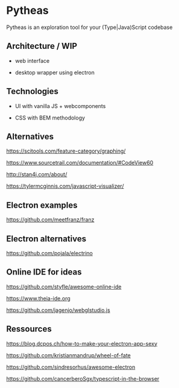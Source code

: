 # Pytheas

Pytheas is an exploration tool for your (Type|Java)Script codebase

## Architecture / WIP

-   web interface

-   desktop wrapper using electron

## Technologies

-   UI with vanilla JS + webcomponents

-   CSS with BEM methodology

## Alternatives

https://scitools.com/feature-category/graphing/

https://www.sourcetrail.com/documentation/#CodeView60

http://stan4j.com/about/

https://tylermcginnis.com/javascript-visualizer/

## Electron examples

https://github.com/meetfranz/franz

## Electron alternatives

https://github.com/pojala/electrino

## Online IDE for ideas

https://github.com/styfle/awesome-online-ide

https://www.theia-ide.org

https://github.com/jagenjo/webglstudio.js

## Ressources

https://blog.dcpos.ch/how-to-make-your-electron-app-sexy

https://github.com/kristianmandrup/wheel-of-fate

https://github.com/sindresorhus/awesome-electron

https://github.com/cancerberoSgx/typescript-in-the-browser
